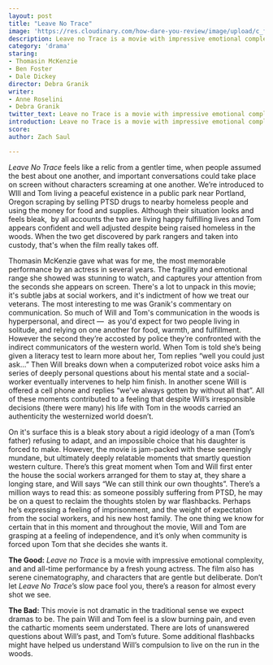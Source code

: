 ```yaml
---
layout: post
title: "Leave No Trace"
image: 'https://res.cloudinary.com/how-dare-you-review/image/upload/c_fill,h_399,w_760/v1528918416/7.jpg'
description: Leave no Trace is a movie with impressive emotional complexity, and and all-time performance by a fresh young actress.
category: 'drama'
staring:
- Thomasin McKenzie
- Ben Foster
- Dale Dickey
director: Debra Granik
writer: 
- Anne Roselini
- Debra Granik
twitter_text: Leave no Trace is a movie with impressive emotional complexity, and and all-time performance by a fresh young actress.
introduction: Leave no Trace is a movie with impressive emotional complexity, and and all-time performance by a fresh young actress.
score: 
author: Zach Saul

---
```


*Leave No Trace* feels like a relic from a gentler time, when people assumed the best about one another, and important conversations could take place on screen without characters screaming at one another. We’re introduced to WIll and Tom living a peaceful existence in a public park near Portland, Oregon scraping by selling PTSD drugs to nearby homeless people and using the money for food and supplies. Although their situation looks and feels bleak,  by all accounts the two are living happy fulfilling lives and Tom appears confident and well adjusted despite being raised homeless in the woods.  When the two get discovered by park rangers and taken into custody, that's when the film really takes off. 

Thomasin McKenzie gave what was for me, the most memorable performance by an actress in several years. The fragility and emotional range she showed was stunning to watch, and captures your attention from the seconds she appears on screen. There's a lot to unpack in this movie; it's subtle jabs at social workers, and it's indictment of how we treat our veterans. The most interesting to me was Granik's commentary on communication. So much of Will and Tom's communication in the woods is hyperpersonal, and direct —  as you'd expect for two people living in solitude, and relying on one another for food, warmth, and fulfillment. However the second they’re accosted by police they’re confronted with the indirect communicators of the western world. When Tom is told she’s being given a literacy test to learn more about her, Tom replies “well you could just ask...” Then Will breaks down when a computerized robot voice asks him a series of deeply personal questions about his mental state and a social-worker eventually intervenes to help him finish. In another scene Will is offered a cell phone and replies “we’ve always gotten by without all that”. All of these moments contributed to a feeling that despite Will’s irresponsible decisions (there were many) his life with Tom in the woods carried an authenticity the westernized world doesn’t. 

On it's surface this is a bleak story about a rigid ideology of  a man (Tom’s father) refusing to adapt, and an impossible choice that his daughter is forced to make. However, the movie is jam-packed with these seemingly mundane, but ultimately deeply relatable moments that smartly question western culture. There’s this great moment when Tom and Will first enter the house the social workers arranged for them to stay at, they share a longing stare, and Will says “We can still think our own thoughts”. There’s a million ways to read this: as someone possibly suffering from PTSD, he may be on a quest to reclaim the thoughts stolen by war flashbacks. Perhaps he’s expressing a feeling of imprisonment, and the weight of expectation from the social workers, and his new host family. The one thing we know for certain that in this moment and throughout the movie, Will and Tom are grasping at a feeling of independence, and it’s only when community is forced upon Tom that she decides she wants it.   

**The Good:** *Leave no Trace* is a movie with impressive emotional complexity, and and all-time performance by a fresh young actress. The film also has serene cinematography, and characters that are gentle but deliberate. Don’t let *Leave No Trace*’s slow pace fool you, there’s a reason for almost every shot we see. 

**The Bad:** This movie is not dramatic in the traditional sense we expect dramas to be. The pain Will and Tom feel is a slow burning pain, and even the cathartic moments seem understated. There are lots of unanswered questions about Will’s past, and Tom’s future. Some additional flashbacks might have helped us understand Will’s compulsion to live on the run in the woods. 